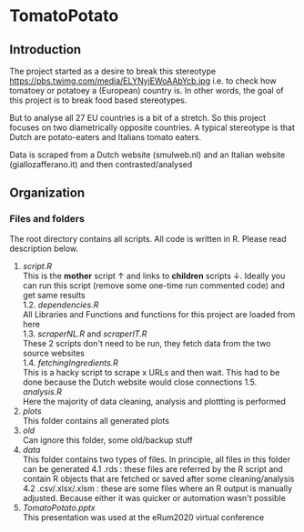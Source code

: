 # TomatoPotato 
## Introduction
The project started as a desire to break this stereotype https://pbs.twimg.com/media/ELYNyjEWoAAbYcb.jpg 
i.e. to check how tomatoey or potatoey a (European) country is. In other words, the goal of this project is to break food based stereotypes. 

But to analyse all 27 EU countries is a bit of a stretch. So this project focuses on two diametrically opposite countries. A typical stereotype is that Dutch are potato-eaters and Italians tomato eaters. 

Data is scraped from a Dutch website (smulweb.nl) and an Italian website (giallozafferano.it) and then contrasted/analysed

## Organization
### Files and folders
The root directory contains all scripts. All code is written in R. Please read description below.

1. *script.R*  
   This is the **mother** script &uarr; and links to **children** scripts &darr;. Ideally you can run this script (remove some one-time run commented code) and get same results  
  1.2. *dependencies.R*  
   All Libraries and Functions and functions for this project are loaded from here  
  1.3. *scraperNL.R* and  *scraperIT.R*   
   These 2 scripts don't need to be run, they fetch data from the two source websites  
  1.4. *fetchingIngredients.R*  
   This is a hacky script to scrape x URLs and then wait. This had to be done because the Dutch website would close connections
  1.5. *analysis.R*  
   Here the majority of data cleaning, analysis and plottting is performed
2. *plots*  
   This folder contains all generated plots
3. *old*  
   Can ignore this folder, some old/backup stuff 
4. *data*  
   This folder contains two types of files. In principle, all files in this folder can be generated
  4.1 .rds : these files are referred by the R script and contain R objects that are fetched or saved after some cleaning/analysis  
  4.2 .csv/.xlsx/.xlsm : these are some files where an R output is manually adjusted. Because either it was quicker or automation wasn't possible  
5. *TomatoPotato.pptx*  
This presentation was used at the eRum2020 virtual conference





